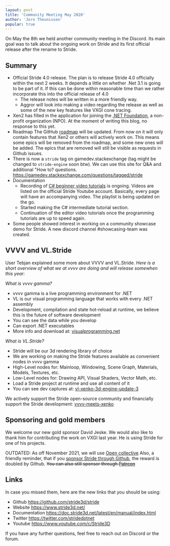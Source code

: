 ```yaml
---
layout: post
title: 'Community Meeting May 2020'
author: 'Jorn Theunissen'
popular: true
---
```


On May the 8th we held another community meeting in the Discord. Its main goal was to talk about the ongoing work on Stride and its first official release after the rename to Stride.

## Summary ##
- Official Stride 4.0 release. The plan is to release Stride 4.0 officially within the next 2 weeks. It depends a little on whether .Net 3.1 is going to be part of it. If this can be done within reasonable time than we rather incorporate this into the official release of 4.0
    - The release notes will be written in a more friendly way.
    - Aggror will look into making a video regarding the release as well as some of the new key features like VXGI cone tracing.
- Xen2 has filled in the application for joining the [.NET Foundation](https://dotnetfoundation.org/), a non-profit organization (NPO). At the moment of writing this blog, no response to this yet.
- Roadmap The GitHub [roadmap](https://github.com/stride3d/stride/projects/3) will be updated. From now on it will only contain features that Xen2 or others will actively work on. This means some epics will be removed from the roadmap, and some new ones will be added. The epics that are removed will still be visible as requests in Github issues.
- There is now a `stride` tag on gamedev.stackexchange (tag might be changed to `stride-engine` soon btw). We can use this site for Q&A and additional "How to? questions. https://gamedev.stackexchange.com/questions/tagged/stride
- Documentation
    - Recording of [C# beginner video tutorials](https://www.youtube.com/playlist?list=PLRZx2y7uC8mNySUMfOQf-TLNVnnHkLfPi) is ongoing. Videos are listed on the official Stride Youtube account. Basically, every page will have an accompanying video. The playlist is being updated on the go.
    - Started making the C# intermediate tutorial section.
    - Continuation of the editor video tutorials once the programming tutorials are up to speed again.
- Some people showed interest in working on a community showcase demo for Stride. A new discord channel #showcasing-team was created.


## VVVV and VL.Stride
User Tebjan explained some more about VVVV and VL.Stride.
*Here is a short overview of what we at vvvv are doing and will release somewhen this year:*

*What is vvvv gamma?*

- vvvv gamma is a live programming environment for .NET
- VL is our visual programming language that works with every .NET assembly
- Development, compilation and state hot-reload at runtime, we believe this is the future of software development
- You can see the data while you develop
- Can export .NET executables
- More info and download at: [visualprogramming.net](https://visualprogramming.net/)

*What is VL.Stride?*

- Stride will be our 3d rendering library of choice
- We are working on making the Stride features available as convenient nodes in vvvv gamma
- High-Level nodes for: Mainloop, Windowing, Scene Graph, Materials, Models, Textures, etc.
- Low-Level nodes for: Drawing API, Visual Shaders, Vector Math, etc.
- Load a Stride project at runtime and use all content of it
- You can see dev captures at: [vl-xenko-3d-engine-update-3](https://vvvv.org/blog/vl-xenko-3d-engine-update-3)

We actively support the Stride open-source community and financially support the Stride development: [vvvv-meets-xenko](https://vvvv.org/blog/vvvv-meets-xenko)


## Sponsoring and gold members
We welcome our new gold sponsor David Jeske. We would also like to thank him for contributing the work on VXGI last year. He is using Stride for one of his projects.

OUTDATED: As off November 2021, we will use [Open collective](https://opencollective.com/stride3d)
Also, a friendly reminder, that if you [sponsor Stride through Github](https://github.com/sponsors/xen2), the reward is doubled by Github. 
~~You can also still sponsor through [Patreon](https://www.patreon.com/stride3d)~~

## Links 
In case you missed them, here are the new links that you should be using:

- Github https://github.com/stride3d/stride
- Website https://www.stride3d.net/
- Documentation https://doc.stride3d.net/latest/en/manual/index.html
- Twitter https://twitter.com/stridedotnet
- Youtube https://www.youtube.com/c/Stride3D

If you have any further questions, feel free to reach out on Discord or the forum.
